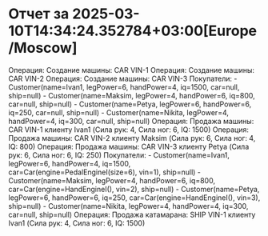 # Отчет за 2025-03-10T14:34:24.352784+03:00[Europe/Moscow]

Операция: Создание машины: CAR VIN-1
Операция: Создание машины: CAR VIN-2
Операция: Создание машины: CAR VIN-3
Покупатели: - Customer(name=Ivan1, legPower=6, handPower=4, iq=1500, car=null, ship=null) - Customer(name=Maksim, legPower=4, handPower=6, iq=800, car=null, ship=null) - Customer(name=Petya, legPower=6, handPower=6, iq=250, car=null, ship=null) - Customer(name=Nikita, legPower=4, handPower=4, iq=300, car=null, ship=null)
Операция: Продажа машины: CAR VIN-1 клиенту Ivan1 (Сила рук: 4, Сила ног: 6, IQ: 1500)
Операция: Продажа машины: CAR VIN-2 клиенту Maksim (Сила рук: 6, Сила ног: 4, IQ: 800)
Операция: Продажа машины: CAR VIN-3 клиенту Petya (Сила рук: 6, Сила ног: 6, IQ: 250)
Покупатели: - Customer(name=Ivan1, legPower=6, handPower=4, iq=1500, car=Car(engine=PedalEngineI(size=6), vin=1), ship=null) - Customer(name=Maksim, legPower=4, handPower=6, iq=800, car=Car(engine=HandEngineI(), vin=2), ship=null) - Customer(name=Petya, legPower=6, handPower=6, iq=250, car=Car(engine=HandEngineI(), vin=3), ship=null) - Customer(name=Nikita, legPower=4, handPower=4, iq=300, car=null, ship=null)
Операция: Продажа катамарана: SHIP VIN-1 клиенту Ivan1 (Сила рук: 4, Сила ног: 6, IQ: 1500)
